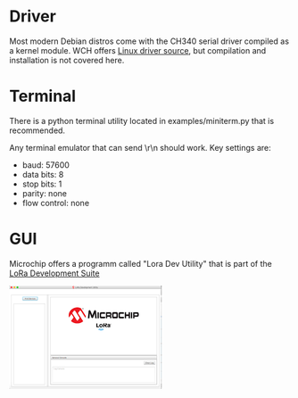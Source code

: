 # Driver

Most modern Debian distros come with the CH340 serial driver compiled as a kernel module.  WCH offers [Linux driver source](http://www.wch.cn/download/CH341SER_LINUX_ZIP.html), but compilation and installation is not covered here.

# Terminal

There is a python terminal utility located in examples/miniterm.py that is recommended.

Any terminal emulator that can send \r\n should work.  Key settings are:
* baud: 57600
* data bits: 8
* stop bits: 1
* parity: none
* flow control: none

# GUI
Microchip offers a programm called "Lora Dev Utility" that is part of the [LoRa Development Suite](https://www.microchip.com/developmenttools/ProductDetails/dv164140-1)

![](images/lora-dev-utility.png)